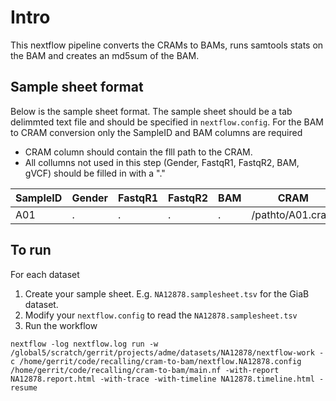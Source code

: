 # Intro

This nextflow pipeline converts the CRAMs to BAMs, runs samtools stats on the BAM and creates an md5sum of the BAM.


## Sample sheet format

Below is the sample sheet format. The sample sheet should be a tab delimmted text file and should be specified in `nextflow.config`.  For the BAM to CRAM conversion only the SampleID and BAM columns are required

- CRAM column should contain the flll path to the CRAM.
- All collumns not used in this step (Gender, FastqR1, FastqR2, BAM, gVCF) should be filled in with a "." 


| SampleID | Gender | FastqR1 | FastqR2 | BAM | CRAM | gVCF |
| -------- | ------ | ------- | ------- | --- | --- | --- |
| A01      | .      | .       | .       | . | /pathto/A01.cram | . |


## To run

For each dataset
1) Create your sample sheet. E.g. `NA12878.samplesheet.tsv` for the GiaB dataset.
2) Modify your `nextflow.config` to read the `NA12878.samplesheet.tsv`
3) Run the workflow

```
nextflow -log nextflow.log run -w /global5/scratch/gerrit/projects/adme/datasets/NA12878/nextflow-work -c /home/gerrit/code/recalling/cram-to-bam/nextflow.NA12878.config /home/gerrit/code/recalling/cram-to-bam/main.nf -with-report NA12878.report.html -with-trace -with-timeline NA12878.timeline.html -resume
```

